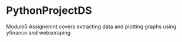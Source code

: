 # PythonProjectDS
Module5 Assignemnt covers extracting data and plotting graphs using yfinance and webscraping
